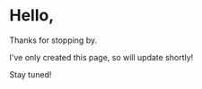 # Hello,

Thanks for stopping by.

I've only created this page, so will update shortly!

Stay tuned!
